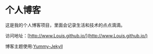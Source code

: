 # 个人博客

这是我的个人博客项目，里面会记录生活和技术的点点滴滴。


访问地址：[http://www.Louis.github.io/](http://www.Louis.github.io/)


博客主题使用:[Yummy-Jekyll](https://github.com/DONGChuan/Yummy-Jekyll)

